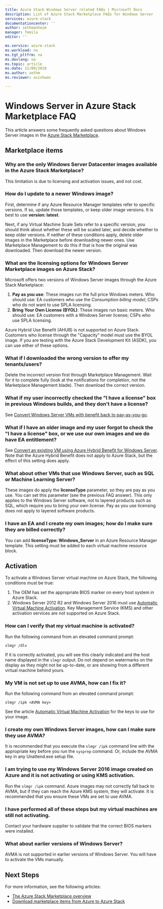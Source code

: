 ```yaml
---
title: Azure Stack Windows Server related FAQs | Microsoft Docs
description: List of Azure Stack Marketplace FAQs for Windows Server
services: azure-stack
documentationcenter: ''
author: sethmanheim
manager: femila
editor: ''

ms.service: azure-stack
ms.workload: na
ms.tgt_pltfrm: na
ms.devlang: na
ms.topic: article
ms.date: 11/09/2018
ms.author: sethm
ms.reviewer: avishwan

---
```


# Windows Server in Azure Stack Marketplace FAQ

This article answers some frequently asked questions about Windows Server images in the [Azure Stack Marketplace](azure-stack-marketplace.md).

## Marketplace items

### Why are the only Windows Server Datacenter images available in the Azure Stack Marketplace?

This limitation is due to licensing and activation issues, and not cost.

### How do I update to a newer Windows image?

First, determine if any Azure Resource Manager templates refer to specific versions. If so, update those templates, or keep older image versions. It is best to use **version: latest**.

Next, if any Virtual Machine Scale Sets refer to a specific version, you should think about whether these will be scaled later, and decide whether to keep older versions. If neither of these conditions apply, delete older images in the Marketplace before downloading newer ones. Use Marketplace Management to do this if that is how the original was downloaded. Then download the newer version.

### What are the licensing options for Windows Server Marketplace images on Azure Stack?

Microsoft offers two versions of Windows Server images through the Azure Stack Marketplace:

1. **Pay as you use**: These images run the full price Windows meters. 
   Who should use: EA customers who use the *Consumption billing model*; CSPs who do not want to use SPLA licensing.
2. **Bring Your Own License (BYOL)**: These images run basic meters.
   Who should use: EA customers with a Windows Server license; CSPs who use SPLA licensing.

Azure Hybrid Use Benefit (AHUB) is not supported on Azure Stack. Customers who license through the "Capacity" model must use the BYOL image. If you are testing with the Azure Stack Development Kit (ASDK), you can use either of these options.

### What if I downloaded the wrong version to offer my tenants/users?

Delete the incorrect version first through Marketplace Management. Wait for it to complete fully (look at the notifications for completion, not the Marketplace Management blade). Then download the correct version.

### What if my user incorrectly checked the "I have a license" box in previous Windows builds, and they don't have a license?

See [Convert Windows Server VMs with benefit back to pay-as-you-go](../virtual-machines/windows/hybrid-use-benefit-licensing.md#powershell-1).

### What if I have an older image and my user forgot to check the "I have a license" box, or we use our own images and we do have EA entitlement?

See [Convert an existing VM using Azure Hybrid Benefit for Windows Server](../virtual-machines/windows/hybrid-use-benefit-licensing.md#convert-an-existing-vm-using-azure-hybrid-benefit-for-windows-server). Note that the Azure Hybrid Benefit does not apply to Azure Stack, but the effect of this setting does apply.

### What about other VMs that use Windows Server, such as SQL or Machine Learning Server?

These images do apply the **licenseType** parameter, so they are pay as you use. You can set this parameter (see the previous FAQ answer). This only applies to the Windows Server software, not to layered products such as SQL, which require you to bring your own license. Pay as you use licensing does not apply to layered software products.

### I have an EA and I create my own images; how do I make sure they are billed correctly?

You can add **licenseType: Windows_Server** in an Azure Resource Manager template. This setting must be added to each virtual machine resource block.

## Activation

To activate a Windows Server virtual machine on Azure Stack, the following conditions must be true:

1. The OEM has set the appropriate BIOS marker on every host system in Azure Stack.
2. Windows Server 2012 R2 and Windows Server 2016 must use [Automatic Virtual Machine Activation](https://docs.microsoft.com/previous-versions/windows/it-pro/windows-server-2012-R2-and-2012/dn303421(v=ws.11)). Key Management Service (KMS) and other activation services are not supported on Azure Stack.

### How can I verify that my virtual machine is activated?

Run the following command from an elevated command prompt: 

```shell
slmgr /dlv
``` 

If it is correctly activated, you will see this clearly indicated and the host name displayed in the `slmgr` output. Do not depend on watermarks on the display as they might not be up-to-date, or are showing from a different virtual machine behind yours.

### My VM is not set up to use AVMA, how can I fix it?

Run the following command from an elevated command prompt: 

```shell
slmgr /ipk <AVMA key> 
```

See the article [Automatic Virtual Machine Activation](https://docs.microsoft.com/previous-versions/windows/it-pro/windows-server-2012-R2-and-2012/dn303421(v=ws.11)) for the keys to use for your image.

### I create my own Windows Server images, how can I make sure they use AVMA?

It is recommended that you execute the `slmgr /ipk` command line with the appropriate key before you run the `sysprep` command. Or, include the AVMA key in any Unattend.exe setup file.

### I am trying to use my Windows Server 2016 image created on Azure and it is not activating or using KMS activation.

Run the `slmgr /ipk` command. Azure images may not correctly fall back to AVMA, but if they can reach the Azure KMS system, they will activate. It is recommended that you ensure these VMs are set to use AVMA.

### I have performed all of these steps but my virtual machines are still not activating.

Contact your hardware supplier to validate that the correct BIOS markers were installed.

### What about earlier versions of Windows Server?

AVMA is not supported in earlier versions of Windows Server. You will have to activate the VMs manually.

## Next Steps

For more information, see the following articles:

- [The Azure Stack Marketplace overview](azure-stack-marketplace.md)
- [Download marketplace items from Azure to Azure Stack](azure-stack-download-azure-marketplace-item.md)
